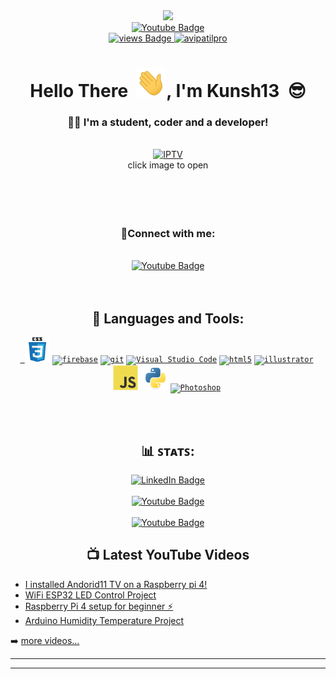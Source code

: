 

<div id="header" align="center">
  <a href="https://github.com/kunsh13">
  <img src="https://media.giphy.com/media/M9gbBd9nbDrOTu1Mqx/giphy.gif" width="100"/>
</div>

<div align="center">
  <a href="https://www.youtube.com/channel/UChjcJ5YiWWuZ2jurCQD-JVw3">
    <img src="https://img.shields.io/badge/YouTube-red?style=for-the-badge&logo=youtube&logoColor=white" alt="Youtube Badge"/>
  </a>

</div>




<div id="badges" align="center" width="170px" height="24">
  <a href="https://github.com/kunsh13">
    <img src="https://komarev.com/ghpvc/?username=kunsh13&label=PROFILE%20VISITORS&color=blueviolet&style=flat-square" alt="views Badge"/>
  </a>
  <a href="https://github.com/kunsh13">
    <img src="https://komarev.com/ghpvc/?username=kunsh13&style=flat-square&color=blue" alt="avipatilpro" alt="Youtube Badge"/>
  </a>
</div>
<h1 align="center"> Hello There   <a href="https://github.com/kunsh13"><img src="Hi.gif" width="48"></a>, I'm Kunsh13  😎</h1> 
  <h3 align="center">👨‍🎓 I'm a student, coder and a developer!</h3>

<br>





<div id="iptv" align="center" >
  <a href="https://kunsh13.github.io/iptv/">
    <img src="https://kunsh13.github.io/iptv//img/banner.png" alt="IPTV" width="300px" hight="168.75px" />
  
  </a>
</div>


<div align="center">click image to open </div>
<br>
<br>
<br>
<br>





<h3 align="center">🔗Connect with me: </h3>
<!--[<img align="left" alt="codeSTACKr" | YouTube" width="22px" src="https://cdn.jsdelivr.net/npm/simple-icons@v3/icons/youtube.svg" />][youtube] -->


<br>
  <div align="center" >
  <a href="https://github.com/kunsh13">
    <img  width="120px" src="https://www.gstatic.com/youtube/img/branding/youtubelogo/svg/youtubelogo.svg" alt="Youtube Badge"/>
  </a>
  </div>
<br>

<br>



<h2 align="center">🧬 Languages and Tools: </h2>
<p align="center"><code><a href="https://www.w3schools.com/css/" target="_blank"> <img src="https://raw.githubusercontent.com/devicons/devicon/master/icons/css3/css3-original-wordmark.svg" alt="css3" width="40" height="40"/></a></code> <code><a href="https://firebase.google.com/" target="_blank"><img src="https://www.vectorlogo.zone/logos/firebase/firebase-icon.svg" alt="firebase" width="40" height="40"/></a></code> <code><a href="https://git-scm.com/" target="_blank"><img src="https://www.vectorlogo.zone/logos/git-scm/git-scm-icon.svg" alt="git" width="40" height="40"/></a></code> <code><a href="https://www.adobe.com/products/premiere.html" target="_blank"><img src="https://seeklogo.com/images/V/visual-studio-code-logo-284BC24C39-seeklogo.com.png" alt="Visual Studio Code" width="40" height="40"/></a></code> <code><a href="https://www.w3.org/html/" target="_blank"><img src="https://cdn-icons-png.flaticon.com/512/1051/1051277.png?w=360" alt="html5" width="40" height="40"/></a></code> <code><a href="https://www.adobe.com/in/products/illustrator.html" target="_blank"><img src="https://www.adobe.com/content/dam/shared/images/product-icons/svg/illustrator.svg" alt="illustrator" width="40" height="40"/></a></code> <code><a href="https://developer.mozilla.org/en-US/docs/Web/JavaScript" target="_blank"><img src="https://raw.githubusercontent.com/devicons/devicon/master/icons/javascript/javascript-original.svg" alt="javascript" width="40" height="40"/></a></code> <code></a></code> <code><a href="https://www.python.org" target="_blank"><img src="https://raw.githubusercontent.com/devicons/devicon/master/icons/python/python-original.svg" alt="python" width="40" height="40"/></a></code> <code><a href="https://www.adobe.com/in/products/photoshop.html" target="_blank"><img src="https://www.adobe.com/content/dam/acom/one-console/icons_rebrand/ps_appicon.svg" alt="Photoshop" width="40" height="40"/></a></code> </p>





 




<br><br>
 
<h2 align="center"> 📊 ꜱᴛᴀᴛꜱ: </h2>



<div id="badges" align="center">
  <a href="https://github.com/kunsh13">
    <img src="https://github-readme-stats.vercel.app/api?username=kunsh13&bg_color=30,e96443,904e95&title_color=fff&text_color=fff" alt="LinkedIn Badge"/>
  </a>
  <br>
  <br>
  <a href="https://github.com/kunsh13">
    <img src="https://github-readme-stats.vercel.app/api/top-langs/?username=kunsh13&bg_color=10,e96443,904e95&langs_count=10&hide_border=true&show_icons=true&title_color=fff&text_color=fff" alt="Youtube Badge"/>
  </a>
<br>
  <br>
  <a href="https://github.com/kunsh13">
    <img src="http://github-readme-streak-stats.herokuapp.com?user=kunsh13&theme=vue-dark&hide_border=true&date_format=j%20M%5B%20Y%5D" alt="Youtube Badge"/>
  </a>
</div>



<h2 align="center">📺 Latest YouTube Videos</h2>

<!-- YOUTUBE:START -->
- [I installed Andorid11 TV on a Raspberry pi 4! ](https://www.youtube.com/watch?v=r5ADG2JfqE8&t=150s)
- [WiFi ESP32 LED Control Project](https://www.youtube.com/watch?v=Hgq2KX5w-_o)
- [Raspberry Pi 4 setup for beginner ⚡](https://www.youtube.com/watch?v=xyIubuL3Bs8)
- [Arduino Humidity Temperature Project](https://www.youtube.com/watch?v=dFksEX6Vnfc)
<!-- YOUTUBE:END -->

➡️ [more videos...](https://www.youtube.com/channel/UChjcJ5YiWWuZ2jurCQD-JVw)


---

---

